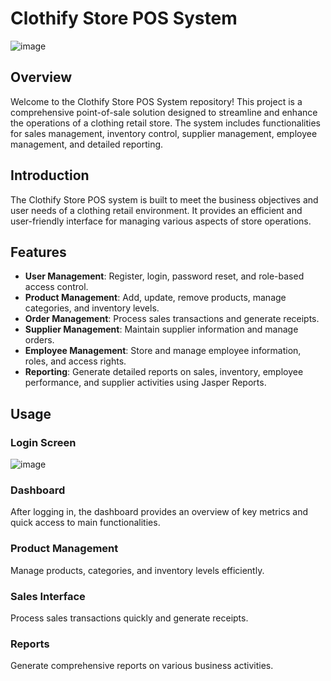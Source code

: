 # Clothify Store POS System




![image](https://github.com/trishanereid/Clothify-Store/assets/107867492/6520f4a4-d5dc-458b-b739-f0df2ccf31c4)


## Overview

Welcome to the Clothify Store POS System repository! This project is a comprehensive point-of-sale solution designed to streamline and enhance the operations of a clothing retail store. The system includes functionalities for sales management, inventory control, supplier management, employee management, and detailed reporting.


## Introduction

The Clothify Store POS system is built to meet the business objectives and user needs of a clothing retail environment. It provides an efficient and user-friendly interface for managing various aspects of store operations.

## Features

- **User Management**: Register, login, password reset, and role-based access control.
- **Product Management**: Add, update, remove products, manage categories, and inventory levels.
- **Order Management**: Process sales transactions and generate receipts.
- **Supplier Management**: Maintain supplier information and manage orders.
- **Employee Management**: Store and manage employee information, roles, and access rights.
- **Reporting**: Generate detailed reports on sales, inventory, employee performance, and supplier activities using Jasper Reports.





## Usage

### Login Screen

![image](https://github.com/trishanereid/Clothify-Store/assets/107867492/68af1b7e-ad28-4708-a546-a0054a3413f7)

### Dashboard

After logging in, the dashboard provides an overview of key metrics and quick access to main functionalities.

### Product Management

Manage products, categories, and inventory levels efficiently.

### Sales Interface

Process sales transactions quickly and generate receipts.




### Reports

Generate comprehensive reports on various business activities.



